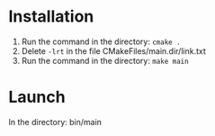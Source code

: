 # Installation

1) Run the command in the directory:
`cmake .`
2) Delete `-lrt` in the file CMakeFiles/main.dir/link.txt 
3) Run the command in the directory:
`make main`

# Launch

In the directory:
	bin/main
